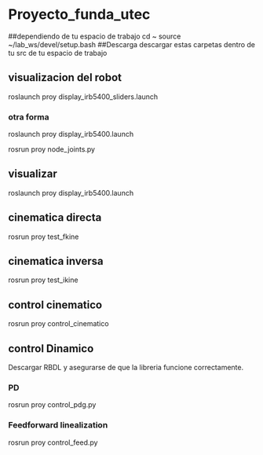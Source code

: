 # Proyecto_funda_utec
##dependiendo de tu espacio de trabajo
cd ~
source ~/lab_ws/devel/setup.bash
##Descarga
descargar estas carpetas dentro de tu src de tu espacio de trabajo

## visualizacion del robot
roslaunch proy display_irb5400_sliders.launch

### otra forma

roslaunch proy display_irb5400.launch

rosrun proy node_joints.py


## visualizar 
roslaunch proy display_irb5400.launch

## cinematica directa
rosrun proy test_fkine

## cinematica inversa
rosrun proy test_ikine

## control cinematico
rosrun proy control_cinematico

## control Dinamico
Descargar RBDL y asegurarse de que la libreria funcione correctamente.
### PD
rosrun proy control_pdg.py

### Feedforward linealization
rosrun proy control_feed.py
